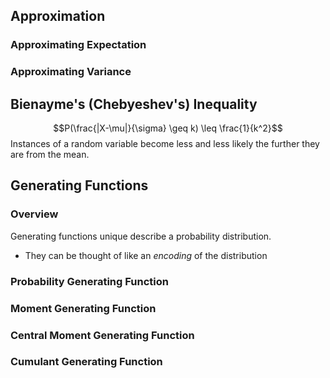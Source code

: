 

## Approximation


### Approximating Expectation

### Approximating Variance



## Bienayme's (Chebyeshev's) Inequality

$$P(\frac{|X-\mu|}{\sigma} \geq k) \leq \frac{1}{k^2}$$
Instances of a random variable become less and less likely the further they are from the mean.



## Generating Functions

### Overview

Generating functions unique describe a probability distribution.
- They can be thought of like an *encoding* of the distribution

### Probability Generating Function
### Moment Generating Function
### Central Moment Generating Function
### Cumulant Generating Function



